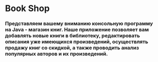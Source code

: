 # Book Shop
### Представляем вашему вниманию консольную программу на Java - магазин книг. Наше приложение позволяет вам добавлять новые книги в библиотеку, редактировать описания уже имеющихся произведений, осуществлять продажу книг со скидкой, а также проводить анализ популярных авторов и их произведений.
